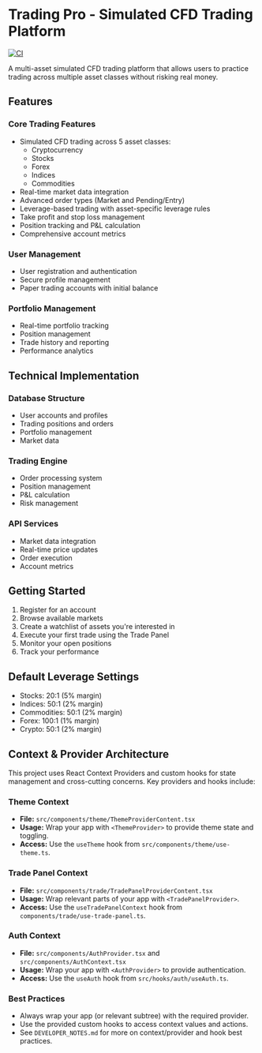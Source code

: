 <!--
1. For new code in this modern React/TypeScript Vite project, prefer Vitest as the test runner. It is faster, works better with modern tooling, and has a similar syntax to Jest.
2. For legacy or existing tests that already use Jest, continue to use Jest until those files are migrated.
3. Always focus on one specific, actionable task at a time. Use only the immediate context (the open file, function, or explicit user comment) to generate code or test suggestions. Ignore unrelated action plan steps or project-wide goals unless explicitly asked.
-->

# Trading Pro - Simulated CFD Trading Platform

[![CI](https://github.com/Krishan-B/c-7066/actions/workflows/ci.yml/badge.svg)](https://github.com/Krishan-B/c-7066/actions/workflows/ci.yml)

A multi-asset simulated CFD trading platform that allows users to practice trading
across multiple asset classes without risking real money.

## Features

### Core Trading Features

- Simulated CFD trading across 5 asset classes:
  - Cryptocurrency
  - Stocks
  - Forex
  - Indices
  - Commodities
- Real-time market data integration
- Advanced order types (Market and Pending/Entry)
- Leverage-based trading with asset-specific leverage rules
- Take profit and stop loss management
- Position tracking and P&L calculation
- Comprehensive account metrics

### User Management

- User registration and authentication
- Secure profile management
- Paper trading accounts with initial balance

### Portfolio Management

- Real-time portfolio tracking
- Position management
- Trade history and reporting
- Performance analytics

## Technical Implementation

### Database Structure

- User accounts and profiles
- Trading positions and orders
- Portfolio management
- Market data

### Trading Engine

- Order processing system
- Position management
- P&L calculation
- Risk management

### API Services

- Market data integration
- Real-time price updates
- Order execution
- Account metrics

## Getting Started

1. Register for an account
2. Browse available markets
3. Create a watchlist of assets you're interested in
4. Execute your first trade using the Trade Panel
5. Monitor your open positions
6. Track your performance

## Default Leverage Settings

- Stocks: 20:1 (5% margin)
- Indices: 50:1 (2% margin)
- Commodities: 50:1 (2% margin)
- Forex: 100:1 (1% margin)
- Crypto: 50:1 (2% margin)

## Context & Provider Architecture

This project uses React Context Providers and custom hooks for state management and
cross-cutting concerns. Key providers and hooks include:

### Theme Context

- **File:** `src/components/theme/ThemeProviderContent.tsx`
- **Usage:** Wrap your app with `<ThemeProvider>` to provide theme state and toggling.
- **Access:** Use the `useTheme` hook from `src/components/theme/use-theme.ts`.

### Trade Panel Context

- **File:** `src/components/trade/TradePanelProviderContent.tsx`
- **Usage:** Wrap relevant parts of your app with `<TradePanelProvider>`.
- **Access:** Use the `useTradePanelContext` hook from `components/trade/use-trade-panel.ts`.

### Auth Context

- **File:** `src/components/AuthProvider.tsx` and `src/components/AuthContext.tsx`
- **Usage:** Wrap your app with `<AuthProvider>` to provide authentication.
- **Access:** Use the `useAuth` hook from `src/hooks/auth/useAuth.ts`.

### Best Practices

- Always wrap your app (or relevant subtree) with the required provider.
- Use the provided custom hooks to access context values and actions.
- See `DEVELOPER_NOTES.md` for more on context/provider and hook best practices.
